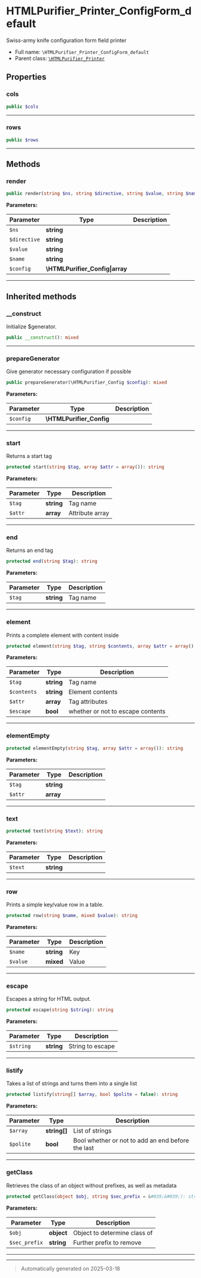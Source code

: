 
# HTMLPurifier_Printer_ConfigForm_default

Swiss-army knife configuration form field printer



* Full name: `\HTMLPurifier_Printer_ConfigForm_default`
* Parent class: [`\HTMLPurifier_Printer`](./HTMLPurifier_Printer.md)



## Properties


### cols



```php
public $cols
```






***

### rows



```php
public $rows
```






***

## Methods


### render



```php
public render(string $ns, string $directive, string $value, string $name, \HTMLPurifier_Config|array $config): string
```








**Parameters:**

| Parameter | Type | Description |
|-----------|------|-------------|
| `$ns` | **string** |  |
| `$directive` | **string** |  |
| `$value` | **string** |  |
| `$name` | **string** |  |
| `$config` | **\HTMLPurifier_Config&#124;array** |  |





***


## Inherited methods


### __construct

Initialize $generator.

```php
public __construct(): mixed
```












***

### prepareGenerator

Give generator necessary configuration if possible

```php
public prepareGenerator(\HTMLPurifier_Config $config): mixed
```








**Parameters:**

| Parameter | Type | Description |
|-----------|------|-------------|
| `$config` | **\HTMLPurifier_Config** |  |





***

### start

Returns a start tag

```php
protected start(string $tag, array $attr = array()): string
```








**Parameters:**

| Parameter | Type | Description |
|-----------|------|-------------|
| `$tag` | **string** | Tag name |
| `$attr` | **array** | Attribute array |





***

### end

Returns an end tag

```php
protected end(string $tag): string
```








**Parameters:**

| Parameter | Type | Description |
|-----------|------|-------------|
| `$tag` | **string** | Tag name |





***

### element

Prints a complete element with content inside

```php
protected element(string $tag, string $contents, array $attr = array(), bool $escape = true): string
```








**Parameters:**

| Parameter | Type | Description |
|-----------|------|-------------|
| `$tag` | **string** | Tag name |
| `$contents` | **string** | Element contents |
| `$attr` | **array** | Tag attributes |
| `$escape` | **bool** | whether or not to escape contents |





***

### elementEmpty



```php
protected elementEmpty(string $tag, array $attr = array()): string
```








**Parameters:**

| Parameter | Type | Description |
|-----------|------|-------------|
| `$tag` | **string** |  |
| `$attr` | **array** |  |





***

### text



```php
protected text(string $text): string
```








**Parameters:**

| Parameter | Type | Description |
|-----------|------|-------------|
| `$text` | **string** |  |





***

### row

Prints a simple key/value row in a table.

```php
protected row(string $name, mixed $value): string
```








**Parameters:**

| Parameter | Type | Description |
|-----------|------|-------------|
| `$name` | **string** | Key |
| `$value` | **mixed** | Value |





***

### escape

Escapes a string for HTML output.

```php
protected escape(string $string): string
```








**Parameters:**

| Parameter | Type | Description |
|-----------|------|-------------|
| `$string` | **string** | String to escape |





***

### listify

Takes a list of strings and turns them into a single list

```php
protected listify(string[] $array, bool $polite = false): string
```








**Parameters:**

| Parameter | Type | Description |
|-----------|------|-------------|
| `$array` | **string[]** | List of strings |
| `$polite` | **bool** | Bool whether or not to add an end before the last |





***

### getClass

Retrieves the class of an object without prefixes, as well as metadata

```php
protected getClass(object $obj, string $sec_prefix = &#039;&#039;): string
```








**Parameters:**

| Parameter | Type | Description |
|-----------|------|-------------|
| `$obj` | **object** | Object to determine class of |
| `$sec_prefix` | **string** | Further prefix to remove |





***


***
> Automatically generated on 2025-03-18
